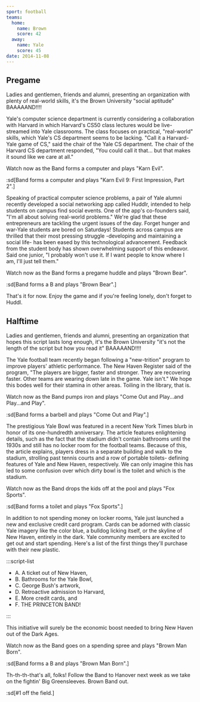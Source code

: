 ```yaml
---
sport: football
teams:
  home:
    name: Brown
    score: 42
  away:
    name: Yale
    score: 45
date: 2014-11-08
---
```


## Pregame

Ladies and gentlemen, friends and alumni, presenting an organization with plenty of real-world skills, it's the Brown University "social aptitude" BAAAAAND!!!!

Yale's computer science department is currently considering a collaboration with Harvard in which Harvard's CS50 class lectures would be live-streamed into Yale classrooms. The class focuses on practical, "real-world" skills, which Yale's CS department seems to be lacking. "Call it a Harvard-Yale game of CS," said the chair of the Yale CS department. The chair of the Harvard CS department responded, "You could call it that... but that makes it sound like we care at all."

Watch now as the Band forms a computer and plays "Karn Evil".

:sd[Band forms a computer and plays "Karn Evil 9: First Impression, Part 2".]

Speaking of practical computer science problems, a pair of Yale alumni recently developed a social networking app called Huddlr, intended to help students on campus find social events. One of the app's co-founders said, "I'm all about solving real-world problems." We're glad that these entrepreneurs are tackling the urgent issues of the day. Forget hunger and war-Yale students are bored on Saturdays! Students across campus are thrilled that their most pressing struggle -developing and maintaining a social life- has been eased by this technological advancement. Feedback from the student body has shown overwhelming support of this endeavor. Said one junior, "I probably won't use it. If I want people to know where I am, I'll just tell them."

Watch now as the Band forms a pregame huddle and plays "Brown Bear".

:sd[Band forms a B and plays "Brown Bear".]

That's it for now. Enjoy the game and if you're feeling lonely, don't forget to Huddl.

## Halftime

Ladies and gentlemen, friends and alumni, presenting an organization that hopes this script lasts long enough, it's the Brown University "it's not the length of the script but how you read it" BAAAAAND!!!!

The Yale football team recently began following a "new-trition" program to improve players' athletic performance. The New Haven Register said of the program, "The players are bigger, faster and stronger. They are recovering faster. Other teams are wearing down late in the game. Yale isn't." We hope this bodes well for their stamina in other areas. Toiling in the library, that is.

Watch now as the Band pumps iron and plays "Come Out and Play...and Play...and Play".

:sd[Band forms a barbell and plays "Come Out and Play".]

The prestigious Yale Bowl was featured in a recent New York Times blurb in honor of its one-hundredth anniversary. The article features enlightening details, such as the fact that the stadium didn't contain bathrooms until the 1930s and still has no locker room for the football teams. Because of this, the article explains, players dress in a separate building and walk to the stadium, strolling past tennis courts and a row of portable toilets- defining features of Yale and New Haven, respectively. We can only imagine this has led to some confusion over which dirty bowl is the toilet and which is the stadium.

Watch now as the Band drops the kids off at the pool and plays "Fox Sports".

:sd[Band forms a toilet and plays "Fox Sports".]

In addition to not spending money on locker rooms, Yale just launched a new and exclusive credit card program. Cards can be adorned with classic Yale imagery like the color blue, a bulldog licking itself, or the skyline of New Haven, entirely in the dark. Yale community members are excited to get out and start spending. Here's a list of the first things they'll purchase with their new plastic.

:::script-list

- A. A ticket out of New Haven,
- B. Bathrooms for the Yale Bowl,
- C. George Bush's artwork,
- D. Retroactive admission to Harvard,
- E. More credit cards, and
- F. THE PRINCETON BAND!

:::

This initiative will surely be the economic boost needed to bring New Haven out of the Dark Ages.

Watch now as the Band goes on a spending spree and plays "Brown Man Born".

:sd[Band forms a B and plays "Brown Man Born".]

Th-th-th-that's all, folks! Follow the Band to Hanover next week as we take on the fightin' Big Greensleeves. Brown Band out.

:sd[#1 off the field.]
